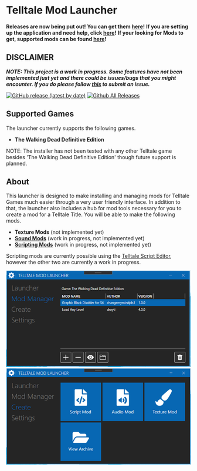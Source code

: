 # Telltale Mod Launcher

**Releases are now being put out! You can get them [here](https://github.com/Telltale-Modding-Group/TelltaleModLauncher/releases)!**
**If you are setting up the application and need help, click [here](https://github.com/Telltale-Modding-Group/TelltaleModLauncher/wiki/%5BHelp%5D-Application-Setup)!**
**If your looking for Mods to get, supported mods can be found [here](https://github.com/Telltale-Modding-Group/TelltaleModLauncher/wiki/Supported-Mods)!**

## DISCLAIMER
***NOTE: This project is a work in progress. Some features have not been implemented just yet and there could be issues/bugs that you might encounter. If you do please follow [this](https://github.com/Telltale-Modding-Group/TelltaleModLauncher/wiki/%5BHelp%5D---Reporting-an-Issue-or-Bug) to submit an issue.***

[![GitHub release (latest by date)](https://img.shields.io/github/v/release/Telltale-Modding-Group/TelltaleModLauncher)](https://github.com/Telltale-Modding-Group/TelltaleModLauncher/releases)
[![Github All Releases](https://img.shields.io/github/downloads/Telltale-Modding-Group/TelltaleModLauncher/total.svg)](https://github.com/Telltale-Modding-Group/TelltaleModLauncher/releases)  

## Supported Games
The launcher currently supports the following games.
- **The Walking Dead Definitive Edition**

NOTE: The installer has not been tested with any other Telltale game besides 'The Walking Dead Definitive Edition' though future support is planned.

## About
This launcher is designed to make installing and managing mods for Telltale Games much easier through a very user friendly interface. In addition to that, the launcher also includes a hub for mod tools necessary for you to create a mod for a Telltale Title. You will be able to make the following mods.
- **Texture Mods** (not implemented yet)
- **[Sound Mods](https://github.com/Telltale-Modding-Group/SoundModCreator)** (work in progress, not implemented yet)
- **[Scripting Mods](https://github.com/Telltale-Modding-Group/Telltale-Script-Editor)** (work in progress, not implemented yet)

Scripting mods are currently possible using the [Telltale Script Editor](https://github.com/Telltale-Modding-Group/Telltale-Script-Editor), however the other two are currently a work in progress.

![Screenshot 1](screenshots/shot1.png)
![Screenshot 2](screenshots/shot2.png)
